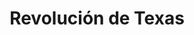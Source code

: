 ﻿---
title: "Revolución de Texas"
permalink: periodes_956.html
layout: periode
dataInici: 1835-10-02
dataFi: 1836-04-21
sidebar: periodes
pares:
  - id: 829
    title: "Frontera Estadounidense"
    dataInici: "(1783)"
    dataFi: "(1920)"

fills:
  - id: 957
    title: "Batalla de El Álamo"
    dataInici: "(1836-02-23)"
    dataFi: "(1836-03-06)"

jocsPrincipals:
  - title: "Texas Revolution"
    bggId: 10584
    dataInici: 
    dataFi: 

jocsEscenaris:
jocsEpoca:
jocsEpocaEscenaris:
---
